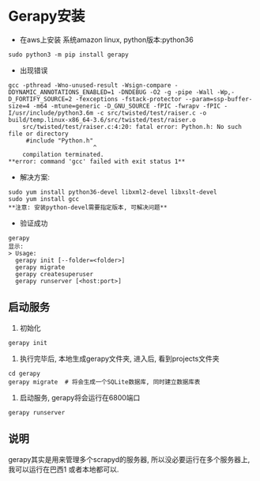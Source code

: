 # Gerapy安装

- 在aws上安装 系统amazon linux, python版本:python36
```
sudo python3 -m pip install gerapy 
```

- 出现错误
```
gcc -pthread -Wno-unused-result -Wsign-compare -DDYNAMIC_ANNOTATIONS_ENABLED=1 -DNDEBUG -O2 -g -pipe -Wall -Wp,-D_FORTIFY_SOURCE=2 -fexceptions -fstack-protector --param=ssp-buffer-size=4 -m64 -mtune=generic -D_GNU_SOURCE -fPIC -fwrapv -fPIC -I/usr/include/python3.6m -c src/twisted/test/raiser.c -o build/temp.linux-x86_64-3.6/src/twisted/test/raiser.o
    src/twisted/test/raiser.c:4:20: fatal error: Python.h: No such file or directory
     #include "Python.h"
                        ^
    compilation terminated.
**error: command 'gcc' failed with exit status 1**
```

- 解决方案:
```
sudo yum install python36-devel libxml2-devel libxslt-devel
sudo yum install gcc
**注意: 安装python-devel需要指定版本, 可解决问题**
```

- 验证成功
```
gerapy 
显示:
> Usage:
  gerapy init [--folder=<folder>]
  gerapy migrate
  gerapy createsuperuser
  gerapy runserver [<host:port>]
```

## 启动服务

1. 初始化
```
gerapy init
```
1. 执行完毕后, 本地生成gerapy文件夹, 进入后, 看到projects文件夹
```
cd gerapy
gerapy migrate  # 将会生成一个SQLite数据库, 同时建立数据库表
```
1. 启动服务, gerapy将会运行在6800端口
```
gerapy runserver
```

## 说明

gerapy其实是用来管理多个scrapyd的服务器, 所以没必要运行在多个服务器上, 
我可以运行在巴西1 或者本地都可以.


